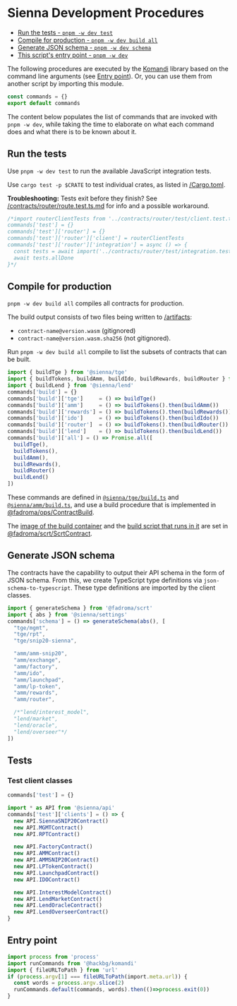 # Sienna Development Procedures

* [Run the tests - `pnpm -w dev test`](#run-the-tests)
* [Compile for production - `pnpm -w dev build all`](#compile-for-production)
* [Generate JSON schema - `pnpm -w dev schema`](#generate-json-schema)
* [This script's entry point - `pnpm -w dev`](#entry-point)

The following procedures are executed by the [Komandi](https://github.com/hackbg/fadroma/tree/21.12/packages/komandi)
library based on the command line arguments (see [Entry point](#entry-point)). Or, you can
use them from another script by importing this module.

```typescript
const commands = {}
export default commands
```

The content below populates the list of commands that are invoked with `pnpm -w dev`,
while taking the time to elaborate on what each command does and what there is to be
known about it.

## Run the tests

Use `pnpm -w dev test` to run the available JavaScript integration tests.

Use `cargo test -p $CRATE` to test individual crates, as listed in [/Cargo.toml](../Cargo.toml).

**Troubleshooting:** Tests exit before they finish? See [/contracts/router/route.test.ts.md](../contracts/router/route.test.ts.md#the-catch)
for info and a possible workaround.

```typescript
/*import routerClientTests from '../contracts/router/test/client.test.ts.md'
commands['test'] = {}
commands['test']['router'] = {}
commands['test']['router']['client'] = routerClientTests
commands['test']['router']['integration'] = async () => {
  const tests = await import('../contracts/router/test/integration.test.ts.md')
  await tests.allDone
}*/
```

## Compile for production

`pnpm -w dev build all` compiles all contracts for production.

The build output consists of two files being written to [/artifacts](../artifacts):
* `contract-name@version.wasm` (gitignored)
* `contract-name@version.wasm.sha256` (not gitignored).

Run `pnpm -w dev build all` compile to list the subsets of contracts that can be built.

```typescript
import { buildTge } from '@sienna/tge'
import { buildTokens, buildAmm, buildIdo, buildRewards, buildRouter } from '@sienna/amm'
import { buildLend } from '@sienna/lend'
commands['build'] = {}
commands['build']['tge']     = () => buildTge()
commands['build']['amm']     = () => buildTokens().then(buildAmm())
commands['build']['rewards'] = () => buildTokens().then(buildRewards())
commands['build']['ido']     = () => buildTokens().then(buildIdo())
commands['build']['router']  = () => buildTokens().then(buildRouter())
commands['build']['lend']    = () => buildTokens().then(buildLend())
commands['build']['all'] = () => Promise.all([
  buildTge(),
  buildTokens(),
  buildAmm(),
  buildRewards(),
  buildRouter()
  buildLend()
])
```

These commands are defined in [`@sienna/tge/build.ts`](../contracts/tge/build.ts')
and [`@sienna/amm/build.ts`](../contracts/amm/build.ts'), and use a build procedure
that is implemented in [@fadroma/ops/ContractBuild](../deps/fadroma/packages/ops/ContractBuild.ts).

The [image of the build container](https://github.com/hackbg/fadroma/tree/22.01/packages/scrt/ScrtBuild.Dockerfile)
and the [build script that runs in it](https://github.com/hackbg/fadroma/tree/22.01/packages/scrt/ScrtBuild.sh)
are set in [@fadroma/scrt/ScrtContract](https://github.com/hackbg/fadroma/tree/22.01/packages/scrt/ScrtContract.ts).

## Generate JSON schema

The contracts have the capability to output their API schema in the form of JSON schema.
From this, we create TypeScript type definitions via `json-schema-to-typescript`.
These type definitions are imported by the client classes.

```typescript
import { generateSchema } from '@fadroma/scrt'
import { abs } from '@sienna/settings'
commands['schema'] = () => generateSchema(abs(), [
  "tge/mgmt",
  "tge/rpt",
  "tge/snip20-sienna",

  "amm/amm-snip20",
  "amm/exchange",
  "amm/factory",
  "amm/ido",
  "amm/launchpad",
  "amm/lp-token",
  "amm/rewards",
  "amm/router",

  /*"lend/interest_model",
  "lend/market",
  "lend/oracle",
  "lend/overseer"*/
])
```

## Tests

### Test client classes

```typescript
commands['test'] = {}

import * as API from '@sienna/api'
commands['test']['clients'] = () => {
  new API.SiennaSNIP20Contract()
  new API.MGMTContract()
  new API.RPTContract()

  new API.FactoryContract()
  new API.AMMContract()
  new API.AMMSNIP20Contract()
  new API.LPTokenContract()
  new API.LaunchpadContract()
  new API.IDOContract()

  new API.InterestModelContract()
  new API.LendMarketContract()
  new API.LendOracleContract()
  new API.LendOverseerContract()
}
```

## Entry point

```typescript
import process from 'process'
import runCommands from '@hackbg/komandi'
import { fileURLToPath } from 'url'
if (process.argv[1] === fileURLToPath(import.meta.url)) {
  const words = process.argv.slice(2)
  runCommands.default(commands, words).then(()=>process.exit(0))
}
```


